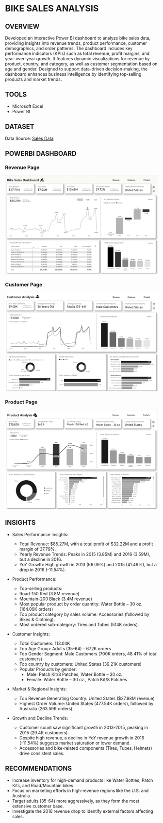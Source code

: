 # BIKE SALES ANALYSIS

## OVERVIEW
Developed an interactive Power BI dashboard to analyze bike sales data, providing insights into revenue trends, product performance, customer demographics, and order patterns. The dashboard includes key performance indicators (KPIs) such as total revenue, profit margins, and year-over-year growth. It features dynamic visualizations for revenue by product, country, and category, as well as customer segmentation based on age and gender. Designed to support data-driven decision-making, the dashboard enhances business intelligence by identifying top-selling products and market trends.

## TOOLS

* Microsoft Excel
* Power BI

## DATASET

Data Source: [Sales Data ](https://www.kaggle.com/datasets/jehanzaibbhatti/sales-data)

## POWERBI DASHBOARD
### Revenue Page
![Revenue](https://github.com/yanraze/Bike-Sales-Dashboard/blob/main/Revenue%20Analysis.png)
### Customer Page
![Customer](https://github.com/yanraze/Bike-Sales-Dashboard/blob/main/Customer%20Analysis.png)
### Product Page
![Product](https://github.com/yanraze/Bike-Sales-Dashboard/blob/main/Product%20Analysis.png)

## INSIGHTS

- Sales Performance Insights:
  - Total Revenue: $85.27M, with a total profit of $32.22M and a profit margin of 37.79%.
  - Yearly Revenue Trends: Peaks in 2015 (3.85M) and 2016 (3.59M), but a decline in 2016.
  - YoY Growth: High growth in 2013 (66.09%) and 2015 (41.49%), but a drop in 2016 (-11.54%).
    
- Product Performance:
  - Top-selling products:
  - Road-150 Red (3.8M revenue)
  - Mountain-200 Black (3.4M revenue)
  - Most popular product by order quantity: Water Bottle – 30 oz. (164.09K orders)
  - Top product category by sales volume: Accessories (followed by Bikes & Clothing).
  - Most ordered sub-category: Tires and Tubes (514K orders).
    
- Customer Insights:
  - Total Customers: 113.04K
  - Top Age Group: Adults (35-64) – 672K orders
  - Top Gender Segment: Male Customers (700K orders, 48.41% of total customers)
  - Top country by customers: United States (39.21K customers)
  - Popular Products by gender:
    - Male: Patch Kit/8 Patches, Water Bottle – 30 oz.
    - Female: Water Bottle – 30 oz., Patch Kit/8 Patches

- Market & Regional Insights:
  - Top Revenue Generating Country: United States ($27.98M revenue)
  - Highest Order Volume: United States (477.54K orders), followed by Australia (263.59K orders)

- Growth and Decline Trends:
  - Customer count saw significant growth in 2013-2015, peaking in 2015 (29.4K customers).
  - Despite high revenue, a decline in YoY revenue growth in 2016 (-11.54%) suggests market saturation or lower demand.
  - Accessories and bike-related components (Tires, Tubes, Helmets) drive consistent sales.

## RECOMMENDATIONS

- Increase inventory for high-demand products like Water Bottles, Patch Kits, and Road/Mountain bikes.
- Focus on marketing efforts in high-revenue regions like the U.S. and Australia.
- Target adults (35-64) more aggressively, as they form the most extensive customer base.
- Investigate the 2016 revenue drop to identify external factors affecting sales.
